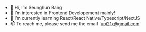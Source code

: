 - 👋 Hi, I’m Seunghun Bang
- 👀 I’m interested in Frontend Developement mainly!
- 🌱 I’m currently learning React/React Native/Typescript/NextJS
- 📫 To reach me, please send me the email 'upi21x@gmail.com'

<!---
a1603169/a1603169 is a ✨ special ✨ repository because its `README.md` (this file) appears on your GitHub profile.
You can click the Preview link to take a look at your changes.
--->

